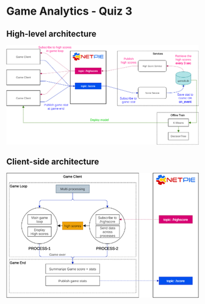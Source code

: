 # Game Analytics - Quiz 3

## High-level architecture
![design](./design.png)

## Client-side architecture
![client](./client.png)